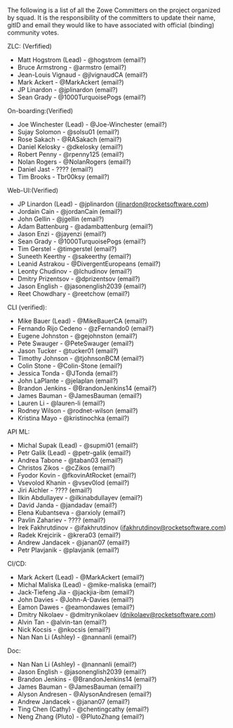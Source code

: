 The following is a list of all the Zowe Committers on the project organized by squad. It is the responsibility of the committers to update their name, gitID and email they would like to have associated with official (binding) community votes. 

ZLC: (Verfified)
- Matt Hogstrom (Lead) - @hogstrom (email?)
- Bruce Armstrong - @armstro (email?)
- Jean-Louis Vignaud - @jlvignaudCA (email?)
- Mark Ackert - @MarkAckert (email?)
- JP Linardon - @jplinardon (email?)
- Sean Grady - @1000TurquoisePogs (email?)


On-boarding:(Verified)
- Joe Winchester (Lead) - @Joe-Winchester (email?)
- Sujay Solomon - @solsu01 (email?)
- Rose Sakach - @RASakach (email?)
- Daniel Kelosky - @dkelosky (email?)
- Robert Penny - @rpenny125 (email?)
- Nolan Rogers - @NolanRogers (email?)
- Daniel Jast - ???? (email?)
- Tim Brooks - Tbr00ksy (email?)


Web-UI:(Verified)
- JP Linardon (Lead) - @jplinardon (jlinardon@rocketsoftware.com)
- Jordain Cain - @jordanCain (email?)
- John Gellin - @jgellin (email?)
- Adam Battenburg - @adambattenburg (email?)
- Jason Enzi - @jayenzi (email?)
- Sean Grady - @1000TurquoisePogs (email?)
- Tim Gerstel - @timgerstel (email?)
- Suneeth Keerthy - @sakeerthy (email?)
- Leanid Astrakou - @DivergentEuropeans (email?)
- Leonty Chudinov - @lchudinov (email?)
- Dmitry Prizentsov - @dprizentsov (email?)
- Jason English - @jasonenglish2039 (email?)
- Reet Chowdhary - @reetchow (email?)


CLI (verified):
- Mike Bauer (Lead) - @MikeBauerCA (email?)
- Fernando Rijo Cedeno - @zFernando0 (email?)
- Eugene Johnston - @gejohnston (email?)
- Pete Swauger - @PeteSwauger (email?)
- Jason Tucker - @tucker01 (email?)
- Timothy Johnson - @tjohnsonBCM (email?)
- Colin Stone - @Colin-Stone (email?)
- Jessica Tonda - @JTonda (email?)
- John LaPlante - @jelaplan (email?)
- Brandon Jenkins - @BrandonJenkins14 (email?)
- James Bauman - @JamesBauman (email?)
- Lauren Li - @lauren-li (email?)
- Rodney Wilson - @rodnet-wilson (email?)
- Kristina Mayo - @kristinochka (email?)


API ML:
- Michal Supak (Lead) - @supmi01 (email?)
- Petr Galik (Lead) - @petr-galik (email?)
- Andrea Tabone - @taban03 (email?)
- Christos Zikos - @cZikos (email?)
- Fyodor Kovin - @fkovinAtRocket (email?)
- Vsevolod Khanin - @vsev0lod (email?)
- Jiri Aichler - ???? (email?)
- Ilkin Abdullayev - @ilkinabdullayev (email?)
- David Janda - @jandadav (email?)
- Elena Kubantseva - @arxioly (email?)
- Pavlin Zahariev - ???? (email?)
- Irek Fakhrutdinov - @ifakhrutdinov (ifakhrutdinov@rocketsoftware.com)
- Radek Krejcirik - @krera03 (email?)
- Andrew Jandacek - @janan07 (email?)
- Petr Plavjanik - @plavjanik (email?)


CI/CD:
- Mark Ackert (Lead) - @MarkAckert (email?)
- Michal Maliska (Lead) - @mike-maliska (email?)
- Jack-Tiefeng Jia - @jackjia-ibm (email?)
- John Davies - @John-A-Davies (email?)
- Eamon Dawes - @eamondawes (email?)
- Dmitry Nikolaev - @dmitrynikolaev (dnikolaev@rocketsoftware.com)
- Alvin Tan - @alvin-tan (email?)
- Nick Kocsis - @nkocsis (email?)
- Nan Nan Li (Ashley) - @nannanli (email?)


Doc:
- Nan Nan Li (Ashley) - @nannanli (email?)
- Jason English - @jasonenglish2039 (email?)
- Brandon Jenkins - @BrandonJenkins14 (email?)
- James Bauman - @JamesBauman (email?)
- Alyson Andresen - @AlysonAndresen (email?)
- Andrew Jandacek - @janan07 (email?)
- Ting Chen (Cathy) - @chentingcathy (email?)
- Neng Zhang (Pluto) - @PlutoZhang (email?)

